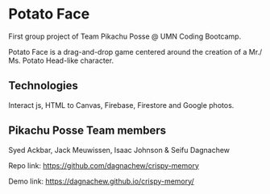 # Potato Face

First group project of Team Pikachu Posse @ UMN Coding Bootcamp.

Potato Face is a drag-and-drop game centered around the creation of a Mr./ Ms. Potato Head-like character.

## Technologies 
Interact js, HTML to Canvas, Firebase, Firestore and Google photos.

## Pikachu Posse Team members
Syed Ackbar, Jack Meuwissen, Isaac Johnson & Seifu Dagnachew

Repo link: https://github.com/dagnachew/crispy-memory

Demo link: https://dagnachew.github.io/crispy-memory/
